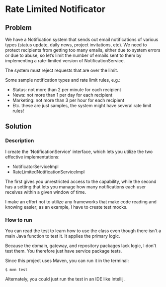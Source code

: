 # Rate Limited Notificator

## Problem
We have a Notification system that sends out email notifications of various types (status update, daily news, project invitations, etc). We need to protect recipients from getting too many emails, either due to system errors or due to abuse, so let’s limit the number of emails sent to them by implementing a rate-limited version of NotificationService.

The system must reject requests that are over the limit.

Some sample notification types and rate limit rules, e.g.:
 - Status: not more than 2 per minute for each recipient 
 - News: not more than 1 per day for each recipient 
 - Marketing: not more than 3 per hour for each recipient 
 - Etc. these are just samples, the system might have several rate limit rules!

## Solution
### Description

I create the 'NotificationService' interface, which lets you utilize the two effective implementations:
- NotificatorServiceImpl
- RateLimitedNotificationServiceImpl

The first gives you unrestricted access to the capability, while the second has a setting that lets you manage how many notifications each user receives within a given window of time.

I make an effort not to utilize any frameworks that make code reading and knowing easier; as an example, I have to create test mocks.

### How to run
You can read the test to learn how to use the class even though there isn't a main Java function to test it. It applies the primary logic.

Because the domain, gateway, and repository packages lack logic, I don't test them. You therefore just have service package tests.

Since this project uses Maven, you can run it in the terminal:

```
$ mvn test
```

Alternately, you could just run the test in an IDE like Intellij.
